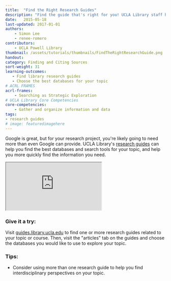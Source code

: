 ```yaml
---
title:  "Find the Right Research Guides"
description: "Find the guide that's right for you! UCLA Library staff have put together hundreds of guides for hundreds of subjects, courses, and special topics."
date:   2015-05-18
last-updated: 2017-01-01
authors: 
    - Simon Lee
    - renee-romero
contributors: 
    - UCLA Powell Library
thumbnail: /assets/tutorials/thumbnails/FindTheRightResearchGuide.png
handout: 
category: Finding and Citing Sources
sort-weight: 31
learning-outcomes: 
   - Find library research guides 
   - Choose the best databases for your topic
# ACRL FRAMES
acrl-frames:
    - Searching as Strategic Exploration
# UCLA Library Core Competencies
core-competencies:
    - Gather and organize information and data
tags:
- research guides
# image: featuredimagehere
---
```


<p>Google is great, but for your research project, you're likely going to need more than even Google can provide. UCLA Library's <a href="http://guides.library.ucla.edu" target="_blank">research guides</a> can help you find the best databases and search tools for your topic, and help you more quickly find the information you need.</p>

<div class="embed-responsive embed-responsive-16by9">
    <iframe class="embed-responsive-item" src="https://www.youtube.com/embed/ilaW2DQekGA" allowfullscreen></iframe>
    </div>

<h3 class="mt-4">Give it a try:</h3>

<p>Visit <a href="http://guides.library.ucla.edu" target="_blank">guides.library.ucla.edu</a> to find one or more research guides related to your topic or course. Then, visit the "articles" tab on the guides and choose the databases you would like to use to explore your topic.</p>

### Tips:

<ul>
    <li>Consider using more than one research guide to help you find interdisciplinary perspectives on your topic.</li>
</ul>
